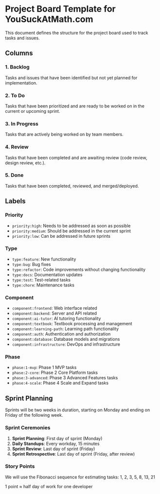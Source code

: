 # Project Board Template for YouSuckAtMath.com

This document defines the structure for the project board used to track tasks and issues.

## Columns

### 1. Backlog
Tasks and issues that have been identified but not yet planned for implementation.

### 2. To Do
Tasks that have been prioritized and are ready to be worked on in the current or upcoming sprint.

### 3. In Progress
Tasks that are actively being worked on by team members.

### 4. Review
Tasks that have been completed and are awaiting review (code review, design review, etc.).

### 5. Done
Tasks that have been completed, reviewed, and merged/deployed.

## Labels

### Priority
- `priority:high`: Needs to be addressed as soon as possible
- `priority:medium`: Should be addressed in the current sprint
- `priority:low`: Can be addressed in future sprints

### Type
- `type:feature`: New functionality
- `type:bug`: Bug fixes
- `type:refactor`: Code improvements without changing functionality
- `type:docs`: Documentation updates
- `type:test`: Test-related tasks
- `type:chore`: Maintenance tasks

### Component
- `component:frontend`: Web interface related
- `component:backend`: Server and API related
- `component:ai-tutor`: AI tutoring functionality
- `component:textbook`: Textbook processing and management
- `component:learning-path`: Learning path functionality
- `component:auth`: Authentication and authorization
- `component:database`: Database models and migrations
- `component:infrastructure`: DevOps and infrastructure

### Phase
- `phase:1-mvp`: Phase 1 MVP tasks
- `phase:2-core`: Phase 2 Core Platform tasks
- `phase:3-advanced`: Phase 3 Advanced Features tasks
- `phase:4-scale`: Phase 4 Scale and Expand tasks

## Sprint Planning

Sprints will be two weeks in duration, starting on Monday and ending on Friday of the following week.

### Sprint Ceremonies
1. **Sprint Planning**: First day of sprint (Monday)
2. **Daily Standups**: Every workday, 15 minutes
3. **Sprint Review**: Last day of sprint (Friday)
4. **Sprint Retrospective**: Last day of sprint (Friday, after review)

### Story Points
We will use the Fibonacci sequence for estimating tasks:
1, 2, 3, 5, 8, 13, 21

1 point ≈ half day of work for one developer
